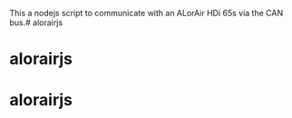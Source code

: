 This a nodejs script to communicate with an ALorAir HDi 65s via the CAN bus.# alorairjs
# alorairjs
# alorairjs
